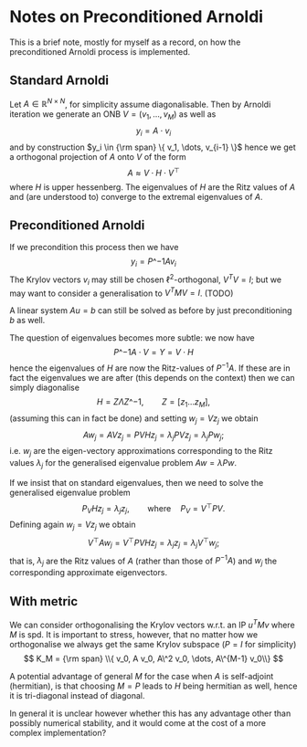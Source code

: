 
# Notes on Preconditioned Arnoldi

This is a brief note, mostly for myself as a record, on how the preconditioned Arnoldi
process is implemented.

## Standard Arnoldi

Let $A \in \mathbb{R}^{N \times N}$, for simplicity assume diagonalisable.
Then by Arnoldi iteration we generate an ONB $V = (v_1, \dots, v_M)$ as
well as
$$
  y_i = A \cdot v_i
$$
and by construction $y_i \in {\rm span} \{ v_1, \dots, v_{i-1} \}$ hence we
get a orthogonal projection of $A$ onto $V$ of the form
$$
  A \approx V \cdot H \cdot V^\top
$$
where $H$ is upper hessenberg. The eigenvalues of $H$ are the Ritz values
of $A$ and (are understood to) converge to the extremal eigenvalues of $A$.

## Preconditioned Arnoldi

If we precondition this process then we have
$$
  y_i = P\^{-1} A v_i
$$
The Krylov vectors $v_i$ may still be chosen $\ell^2$-orthogonal, $V^T V = I$;
but we may want to consider a generalisation to $V^T M V = I$. (TODO)

A linear system $Au = b$ can still be solved as before by just preconditioning
$b$ as well.

The question of eigenvalues becomes more subtle: we now have
$$
  P\^{-1} A \cdot V = Y = V \cdot H
$$
hence the eigenvalues of $H$ are now the Ritz-values of $P^{-1} A$. If these
are in fact the eigenvalues we are after (this depends on the context) then
we can simply diagonalise
$$
  H = Z \Lambda Z\^{-1}, \qquad Z = [z_1 \dots z_M],
$$
(assuming this can in fact be done) and setting $w_j = V z_j$ we obtain
$$
  A w_j = A V z_j= P V H z_j = \lambda_j P V z_j = \lambda_j P w_j;
$$
i.e. $w_j$ are the eigen-vectory approximations corresponding to the
Ritz values $\lambda_j$ for the generalised eigenvalue problem $A w = \lambda P w$.

If we insist that on standard eigenvalues, then we need to solve the generalised
eigenvalue problem
$$
  P_V H z_j = \lambda_j z_j, \qquad \text{where} \quad P_V = V^\top P V.
$$
Defining again $w_j = V z_j$ we obtain
$$
  V^\top A w_j = V^\top P V H z_j = \lambda_j z_j = \lambda_j V^\top w_j;
$$
that is, $\lambda_j$ are the Ritz values of $A$ (rather than those of $P^{-1} A$)
and $w_j$ the corresponding approximate eigenvectors.


## With metric

We can consider orthogonalising the Krylov vectors w.r.t. an IP $u^T M v$ where
$M$ is spd. It is important to stress, however, that no matter how we orthogonalise
we always get the same Krylov subspace ($P = I$ for simplicity)
$$
  K_M = {\rm span} \\{ v_0, A v_0, A\^2 v_0, \dots, A\^{M-1} v_0\\}
$$

A potential advantage of general $M$ for the case when $A$ is
self-adjoint (hermitian), is that choosing $M = P$ leads to $H$ being hermitian
as well, hence it is tri-diagonal instead of diagonal.

In general it is unclear however whether this has any advantage other than
possibly numerical stability, and it would come at the cost of a more
complex implementation?

